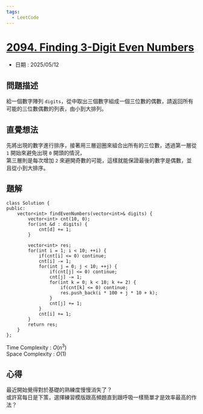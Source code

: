 ```yaml
---
tags:
  - LeetCode
---
```


# [2094. Finding 3-Digit Even Numbers](https://leetcode.com/problems/finding-3-digit-even-numbers/description/)  

+ 日期 : 2025/05/12  

## 問題描述  

給一個數字陣列 `digits`，從中取出三個數字組成一個三位數的偶數，請返回所有可能的三位數偶數的列表，由小到大排列。  

## 直覺想法  

先將出現的數字進行排序，接著用三層迴圈來組合出所有的三位數，透過第一層從 `1` 開始來避免出現 `0` 開頭的情況，  
第三層則是每次增加 `2` 來避開奇數的可能，這樣就能保證最後的數字是偶數，並且從小到大排序。  

## 題解  

```cpp=
class Solution {
public:
    vector<int> findEvenNumbers(vector<int>& digits) {
        vector<int> cnt(10, 0);
        for(int &d : digits) {
            cnt[d] += 1;
        }

        vector<int> res;
        for(int i = 1; i < 10; ++i) {
            if(cnt[i] <= 0) continue;
            cnt[i] -= 1;
            for(int j = 0; j < 10; ++j) {
                if(cnt[j] <= 0) continue;
                cnt[j] -= 1;
                for(int k = 0; k < 10; k += 2) {
                    if(cnt[k] <= 0) continue;
                    res.push_back(i * 100 + j * 10 + k);
                }
                cnt[j] += 1;
            }
            cnt[i] += 1;
        }
        return res;
    }
};
```

Time Complexity : $O(n^3)$  
Space Complexity : $O(1)$  

## 心得  

最近開始覺得對於基礎的熟練度慢慢消失了？  
或許寫每日是下策，選擇練習模版跟高頻題直到跟呼吸一樣簡單才是效率最高的作法？
